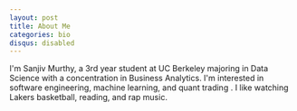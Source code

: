 ```yaml
---
layout: post
title: About Me
categories: bio
disqus: disabled
---
```


I'm Sanjiv Murthy, a 3rd year student at UC Berkeley majoring in Data Science with a concentration in Business Analytics. I'm interested in software engineering, machine learning, and quant trading . I like watching Lakers basketball, reading, and rap music.